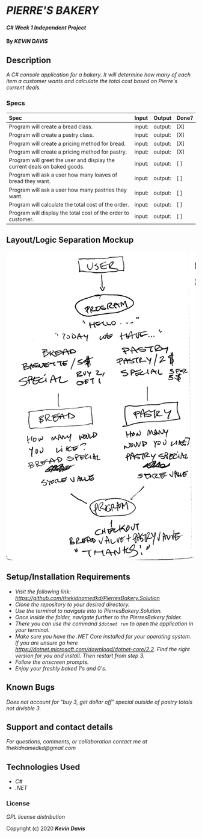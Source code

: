 # _PIERRE'S BAKERY_

#### _C# Week 1 Independent Project_

#### By _**KEVIN DAVIS**_

## Description

_A C# console application for a bakery. It will determine how many of each item a customer wants and calculate the total cost based on Pierre's current deals._

### Specs
| Spec | Input | Output | Done? |
| :-------------     | :------------- | :------------- | :------------- | 
| Program will create a bread class. | input: | output:  | [X] |
| Program will create a pastry class. | input: | output:  | [X] |
| Program will create a pricing method for bread. | input: | output:  | [X] |
| Program will create a pricing method for pastry. | input: | output:  | [X] |
| Program will greet the user and display the current deals on baked goods. | input: | output:  | [ ] |
| Program will ask a user how many loaves of bread they want. | input: | output:  | [ ] | 
| Program will ask a user how many pastries they want. | input: | output:  | [ ] |
| Program will calculate the total cost of the order. | input: | output:  | [ ] |
| Program will display the total cost of the order to customer. | input: | output:  | [ ] |

## Layout/Logic Separation Mockup

![img](./img/Bakery-Layout-1.jpg)

## Setup/Installation Requirements

* _Visit the following link: https://github.com/thekidnamedkd/PierresBakery.Solution_
* _Clone the repository to your desired directory._
* _Use the terminal to navigate into to PierresBakery.Solution._
* _Once inside the folder, navigate further to the PierresBakery folder._
* _There you can use the command ```$dotnet run``` to open the application in your terminal._
* _Make sure you have the .NET Core installed for your operating system. If you are unsure go here https://dotnet.microsoft.com/download/dotnet-core/2.2. Find the right version for you and install. Then restart from step 3._
* _Follow the onscreen prompts._
* _Enjoy your freshly baked 1's and 0's._

## Known Bugs

_Does not account for "buy 3, get dollar off" special outside of pastry totals not divisble 3._

## Support and contact details

_For questions, comments, or collaboration contact me at thekidnamedkd@gmail.com_

## Technologies Used

* _C#_
* _.NET_

### License

*GPL license distribution*

Copyright (c) 2020 **_Kevin Davis_**